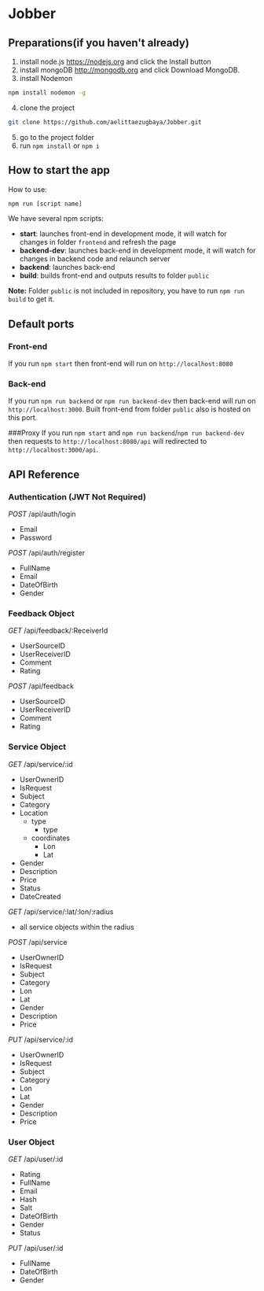 # Jobber

## Preparations(if you haven't already)

  1. install node.js https://nodejs.org and click the Install button
  2. install mongoDB http://mongodb.org and click Download MongoDB.
  3. install Nodemon
  ```sh
  npm install nodemon -g
  ```
  4. clone the project

  ```sh
  git clone https://github.com/aelittaezugbaya/Jobber.git
  ```
  5. go to the project folder
  6. run `npm install` or `npm i`

## How to start the app

How to use:

```sh
npm run [script name]
```

   We have several npm scripts:
   * **start**: launches front-end in development mode, it will watch for changes in folder `frontend` and refresh the page
   * **backend-dev**: launches back-end in development mode, it will watch for changes in backend code and relaunch server
   * **backend**: launches back-end
   * **build**: builds front-end and outputs results to folder `public`

   **Note:** Folder `public` is not included in repository, you have to run `npm run build` to get it.

## Default ports

### Front-end
If you run `npm start` then front-end will run on `http://localhost:8080`

### Back-end
If you run `npm run backend` or `npm run backend-dev` then back-end will run on `http://localhost:3000`. Built front-end from folder `public` also is hosted on this port.

###Proxy
If you run `npm start` and `npm run backend`/`npm run backend-dev` then requests to `http://localhost:8080/api` will redirected to `http://localhost:3000/api`. 

## API Reference
### Authentication (JWT Not Required)
*POST* /api/auth/login
  - Email
  - Password

*POST* /api/auth/register
  - FullName
  - Email
  - DateOfBirth
  - Gender
  
### Feedback Object
*GET* /api/feedback/:ReceiverId
  - UserSourceID
  - UserReceiverID
  - Comment
  - Rating

*POST* /api/feedback
  - UserSourceID
  - UserReceiverID
  - Comment
  - Rating
  
### Service Object
*GET* /api/service/:id
  - UserOwnerID
  - IsRequest
  - Subject
  - Category
  - Location
    - type
      - type
    - coordinates
      - Lon
      - Lat
  - Gender
  - Description
  - Price
  - Status
  - DateCreated

*GET* /api/service/:lat/:lon/:radius
 - all service objects within the radius

*POST* /api/service
  - UserOwnerID
  - IsRequest
  - Subject
  - Category
  - Lon
  - Lat
  - Gender
  - Description
  - Price
  
*PUT* /api/service/:id
  - UserOwnerID
  - IsRequest
  - Subject
  - Category
  - Lon
  - Lat
  - Gender
  - Description
  - Price
  
### User Object
*GET* /api/user/:id
  - Rating
  - FullName
  - Email
  - Hash
  - Salt
  - DateOfBirth
  - Gender
  - Status

*PUT* /api/user/:id
  - FullName
  - DateOfBirth
  - Gender
